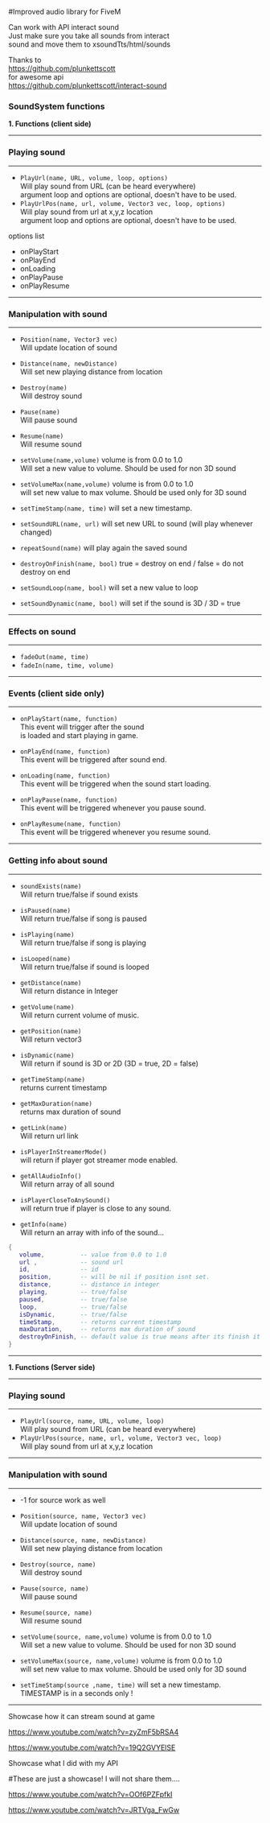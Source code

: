 #Improved audio library for FiveM

Can work with API interact sound<br>
Just make sure you take all sounds from interact<br>
sound and move them to xsoundTts/html/sounds

Thanks to<br>
https://github.com/plunkettscott<br>
for awesome api<br>
https://github.com/plunkettscott/interact-sound<br>

### SoundSystem functions

**1. Functions (client side)**

---

### Playing sound

---

-   `PlayUrl(name, URL, volume, loop, options)`<br>Will play sound from URL (can be heard everywhere)<br>argument loop and options are optional, doesn't have to be used.
-   `PlayUrlPos(name, url, volume, Vector3 vec, loop, options)` <br>Will play sound from url at x,y,z location <br>argument loop and options are optional, doesn't have to be used.

options list

-   onPlayStart
-   onPlayEnd
-   onLoading
-   onPlayPause
-   onPlayResume

---

### Manipulation with sound

---

-   `Position(name, Vector3 vec)`<br>Will update location of sound

-   `Distance(name, newDistance)`<br>Will set new playing distance from location
-   `Destroy(name)`<br>Will destroy sound
-   `Pause(name)`<br>Will pause sound
-   `Resume(name)`<br>Will resume sound
-   `setVolume(name,volume)` volume is from 0.0 to 1.0<br>Will set a new value to volume. Should be used for non 3D sound
-   `setVolumeMax(name,volume)` volume is from 0.0 to 1.0<br>will set new value to max volume. Should be used only for 3D sound

-   `setTimeStamp(name, time)` will set a new timestamp.

-   `setSoundURL(name, url)` will set new URL to sound (will play whenever changed)

-   `repeatSound(name)` will play again the saved sound

-   `destroyOnFinish(name, bool)` true = destroy on end / false = do not destroy on end

-   `setSoundLoop(name, bool)` will set a new value to loop

-   `setSoundDynamic(name, bool)` will set if the sound is 3D / 3D = true

---

### Effects on sound

---

-   `fadeOut(name, time)`
-   `fadeIn(name, time, volume)`

---

### Events (client side only)

---

-   `onPlayStart(name, function)`
    <br>This event will trigger after the sound
    <br>is loaded and start playing in game.

-   `onPlayEnd(name, function)`
    <br>This event will be triggered after sound end.

-   `onLoading(name, function)`
    <br>This event will be triggered when the sound start loading.
-   `onPlayPause(name, function)`
    <br>This event will be triggered whenever you pause sound.
-   `onPlayResume(name, function)`
    <br>This event will be triggered whenever you resume sound.

---

### Getting info about sound

---

-   `soundExists(name)`<br>Will return true/false if sound exists

-   `isPaused(name)`<br>Will return true/false if song is paused

-   `isPlaying(name)`<br>Will return true/false if song is playing

-   `isLooped(name)`<br>Will return true/false if sound is looped

-   `getDistance(name)`<br>Will return distance in Integer

-   `getVolume(name)`<br>Will return current volume of music.

-   `getPosition(name)`<br>Will return vector3

-   `isDynamic(name)` <br>Will return if sound is 3D or 2D (3D = true, 2D = false)

-   `getTimeStamp(name)`<br>returns current timestamp
-   `getMaxDuration(name)` <br>returns max duration of sound

-   `getLink(name)` <br>Will return url link

-   `isPlayerInStreamerMode()` <br>will return if player got streamer mode enabled.

-   `getAllAudioInfo()` <br>Will return array of all sound

-   `isPlayerCloseToAnySound()` <br>will return true if player is close to any sound.

-   `getInfo(name)` <br>Will return an array with info of the sound...

```LUA
{
   volume,          -- value from 0.0 to 1.0
   url ,            -- sound url
   id,              -- id
   position,        -- will be nil if position isnt set.
   distance,        -- distance in integer
   playing,         -- true/false
   paused,          -- true/false
   loop,            -- true/false
   isDynamic,       -- true/false
   timeStamp,       -- returns current timestamp
   maxDuration,     -- returns max duration of sound
   destroyOnFinish, -- default value is true means after its finish it will destroy it self
}
```

---

**1. Functions (Server side)**

---

### Playing sound

---

-   `PlayUrl(source, name, URL, volume, loop)`<br>Will play sound from URL (can be heard everywhere)
-   `PlayUrlPos(source, name, url, volume, Vector3 vec, loop)` <br>Will play sound from url at x,y,z location

---

### Manipulation with sound

---

-   -1 for source work as well

-   `Position(source, name, Vector3 vec)`<br>Will update location of sound

-   `Distance(source, name, newDistance)`<br>Will set new playing distance from location
-   `Destroy(source, name)`<br>Will destroy sound
-   `Pause(source, name)`<br>Will pause sound
-   `Resume(source, name)`<br>Will resume sound
-   `setVolume(source, name,volume)` volume is from 0.0 to 1.0<br>Will set a new value to volume. Should be used for non 3D sound
-   `setVolumeMax(source, name,volume)` volume is from 0.0 to 1.0<br>will set new value to max volume. Should be used only for 3D sound

-   `setTimeStamp(source ,name, time)` will set a new timestamp.
    <br>TIMESTAMP is in a seconds only !

---

Showcase how it can stream sound at game

https://www.youtube.com/watch?v=zyZmF5bRSA4

https://www.youtube.com/watch?v=19Q2GVYElSE

Showcase what I did with my API

#These are just a showcase! I will not share them....

https://www.youtube.com/watch?v=OOf6PZFpfkI

https://www.youtube.com/watch?v=JRTVga_FwGw
